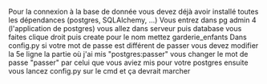 Pour la connexion à la base de donnée vous devez déjà avoir installé toutes les dépendances (postgres, SQLAlchemy, ...)
Vous entrez dans pg admin 4 (l'application de postgres) vous allez dans serveur puis database vous faites clique droit puis create pour le nom mettez garderie_enfants
Dans config.py si votre mot de passe est différent de passer vous devez modifier la 5e ligne la partie où j'ai mis "postgres:passer" vous changer le mot de passe "passer" par celui que vous aviez mis pour votre postgres ensuite vous lancez config.py sur le cmd et ça devrait marcher
